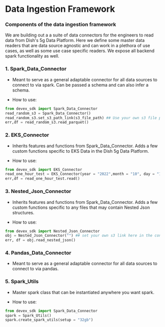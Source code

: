 # Data Ingestion Framework

### Components of the data ingestion framework
We are building out a a suite of data connectors for the engineers to read data from Dish's 5g Data Platform. Here we define some master data readers that are data source agnostic and can work in a plethora of use cases, as well as some use case specific readers. We expose all backend spark functionality as well. 

### 1. Spark_Data_Connector

* Meant to serve as a general adaptable connector for all data sources to connect to via spark. Can be passed a schema and can also infer a schema. 

* How to use:

```python
from devex_sdk import Spark_Data_Connector
read_random_s3 = Spark_Data_Connector()
read_random_s3.set_s3_path_link(s3_file_path) ## Use your own s3 file path here
err,df = read_random_s3.read_parquet()
```

    
### 2. EKS_Connector

* Inherits features and functions from Spark_Data_Connector. Adds a few custom functions specific to EKS Data in the Dish 5g Data Platform. 

* How to use:

```python
from devex_sdk import EKS_Connector
read_one_hour_test = EKS_Connector(year = "2022",month = "10", day = "1",hour="0",filter_column_value="Pod",setup = "32gb")
err,df = read_one_hour_test.read()
```



### 3. Nested_Json_Connector

* Inherits features and functions from Spark_Data_Connector. Adds a few custom functions specific to any files that may contain Nested Json structures.

* How to use:

```python
from devex_sdk import Nested_Json_Connector
obj = Nested_Json_Connector("") ## set your own s3 link here in the constructor
err, df = obj.read_nested_json()
```


### 4. Pandas_Data_Connector

* Meant to serve as a general adaptable connector for all data sources to connect to via pandas. 


### 5. Spark_Utils
* Master spark class that can be instantiated anywhere you want spark. 

* How to use: 
```python
from devex_sdk import Spark_Data_Connector
spark = Spark_Utils()
spark.create_spark_utils(setup = "32gb")
```
